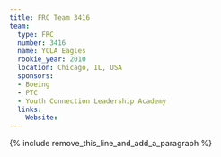```yaml
---
title: FRC Team 3416
team:
  type: FRC
  number: 3416
  name: YCLA Eagles
  rookie_year: 2010
  location: Chicago, IL, USA
  sponsors:
  - Boeing
  - PTC
  - Youth Connection Leadership Academy
  links:
    Website:
---
```


{% include remove_this_line_and_add_a_paragraph %}